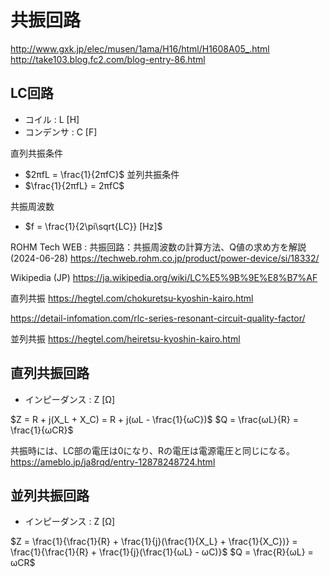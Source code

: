 # 共振回路

http://www.gxk.jp/elec/musen/1ama/H16/html/H1608A05_.html
http://take103.blog.fc2.com/blog-entry-86.html

## LC回路
- コイル : L [H]
- コンデンサ : C [F]

直列共振条件
- $2πfL = \frac{1}{2πfC}$
並列共振条件
- $\frac{1}{2πfL} = 2πfC$

共振周波数
- $f = \frac{1}{2\pi\sqrt{LC}} [Hz]$

ROHM Tech WEB : 共振回路：共振周波数の計算方法、Q値の求め方を解説 (2024-06-28)
https://techweb.rohm.co.jp/product/power-device/si/18332/

Wikipedia (JP)
https://ja.wikipedia.org/wiki/LC%E5%9B%9E%E8%B7%AF

直列共振
https://hegtel.com/chokuretsu-kyoshin-kairo.html

https://detail-infomation.com/rlc-series-resonant-circuit-quality-factor/

並列共振
https://hegtel.com/heiretsu-kyoshin-kairo.html


## 直列共振回路

- インピーダンス : Z [Ω]

$Z = R + j(X_L + X_C) = R + j(ωL - \frac{1}{ωC})$
$Q = \frac{ωL}{R} = \frac{1}{ωCR}$

共振時には、LC部の電圧は0になり、Rの電圧は電源電圧と同じになる。
https://ameblo.jp/ja8rqd/entry-12878248724.html

## 並列共振回路

- インピーダンス : Z [Ω]

$Z = \frac{1}{\frac{1}{R} + \frac{1}{j}(\frac{1}{X_L} + \frac{1}{X_C})} = \frac{1}{\frac{1}{R} + \frac{1}{j}(\frac{1}{ωL} - ωC)}$
$Q = \frac{R}{ωL} = ωCR$

